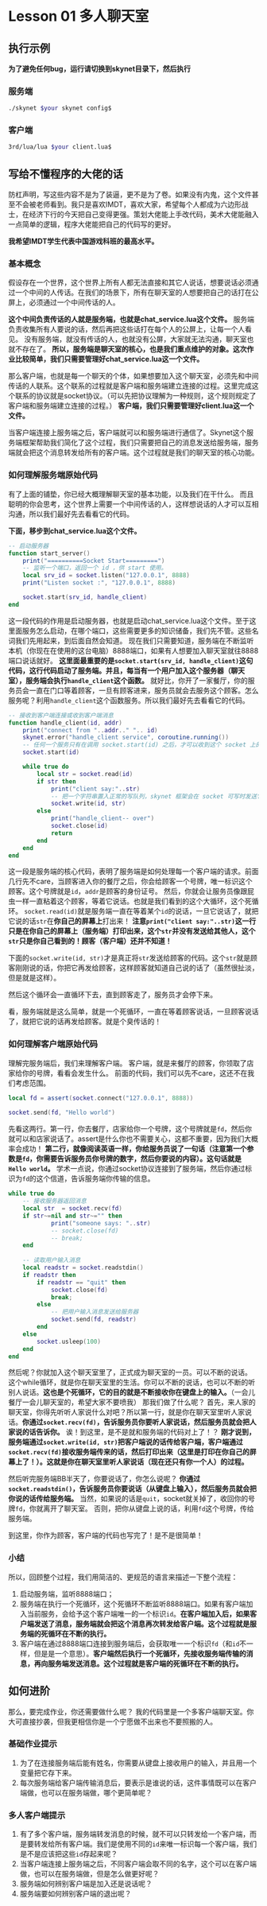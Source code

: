 # Lesson 01 多人聊天室

## 执行示例
**为了避免任何bug，运行请切换到skynet目录下，然后执行**

### 服务端
``` bash
./skynet $your skynet config$
```

### 客户端
``` bash
3rd/lua/lua $your client.lua$
```

## 写给不懂程序的大佬的话

防杠声明，写这些内容不是为了装逼，更不是为了卷。如果没有内鬼，这个文件甚至不会被老师看到。我只是喜欢IMDT，喜欢大家，希望每个人都成为六边形战士，在经济下行的今天把自己变得更强。策划大佬能上手改代码，美术大佬能融入一点简单的逻辑，程序大佬能把自己的代码写的更好。

**我希望IMDT学生代表中国游戏科班的最高水平。**

### 基本概念
假设存在一个世界，这个世界上所有人都无法直接和其它人说话，想要说话必须通过一个中间的人传话。在我们的场景下，所有在聊天室的人想要把自己的话打在公屏上，必须通过一个中间传话的人。

**这个中间负责传话的人就是服务端，也就是chat_service.lua这个文件。**
服务端负责收集所有人要说的话，然后再把这些话打在每个人的公屏上，让每一个人看见。
没有服务端，就没有传话的人，也就没有公屏，大家就无法沟通，聊天室也就不存在了。
**所以，服务端是聊天室的核心，也是我们重点维护的对象。这次作业比较简单，我们只需要管理好chat_service.lua这一个文件。**

那么客户端，也就是每一个聊天的个体，如果想要加入这个聊天室，必须先和中间传话的人联系。这个联系的过程就是客户端和服务端建立连接的过程。这里完成这个联系的协议就是socket协议。（可以先把协议理解为一种规则，这个规则规定了客户端和服务端建立连接的过程。）
**客户端，我们只需要管理好client.lua这一个文件。**

当客户端连接上服务端之后，客户端就可以和服务端进行通信了。Skynet这个服务端框架帮助我们简化了这个过程，我们只需要把自己的消息发送给服务端，服务端就会把这个消息转发给所有的客户端。这个过程就是我们的聊天室的核心功能。

### 如何理解服务端原始代码

有了上面的铺垫，你已经大概理解聊天室的基本功能，以及我们在干什么。
而且聪明的你会思考，这个世界上需要一个中间传话的人，这样想说话的人才可以互相沟通，所以我们最好先去看看它的代码。

**下面，移步到chat_service.lua这个文件。**

``` lua
-- 启动服务器
function start_server()
    print("==========Socket Start=========")
    -- 监听一个端口，返回一个 id ，供 start 使用。
    local srv_id = socket.listen("127.0.0.1", 8888)
    print("Listen socket :", "127.0.0.1", 8888)

    socket.start(srv_id, handle_client)
end
```

这一段代码的作用是启动服务器，也就是启动chat_service.lua这个文件。至于这里面服务怎么启动，在哪个端口，这些需要更多的知识储备，我们先不管。这些名词我们先用起来，到后面自然会知道。
现在我们只需要知道，服务端在不断监听本机（你现在在使用的这台电脑）8888端口，如果有人想要加入聊天室就往8888端口说话就好。
**这里面最重要的是`socket.start(srv_id, handle_client)`这句代码，这行代码启动了服务端。并且，每当有一个用户加入这个服务器（聊天室），服务端会执行`handle_client`这个函数。**
就好比，你开了一家餐厅，你的服务员会一直在门口等着顾客，一旦有顾客进来，服务员就会去服务这个顾客。怎么服务呢？利用`handle_client`这个函数服务。所以我们最好先去看看它的代码。


``` lua
-- 接收到客户端连接或收到客户端消息
function handle_client(id, addr)
    print("connect from "..addr.." ".. id)
    skynet.error("handle_client service", coroutine.running())
    -- 任何一个服务只有在调用 socket.start(id) 之后，才可以收到这个 socket 上的数据。
    socket.start(id)

    while true do
        local str = socket.read(id)
        if str then
            print("client say:"..str)
            -- 把一个字符串置入正常的写队列，skynet 框架会在 socket 可写时发送它。
            socket.write(id, str)
        else
            print("handle_client-- over")
            socket.close(id)
            return
        end
    end
end
```
这一段是服务端的核心代码，表明了服务端是如何处理每一个客户端的请求。前面几行先不care，当顾客进入你的餐厅之后，你会给顾客一个号牌，唯一标识这个顾客。这个号牌就是`id`，`addr`是顾客的身份证号。
然后，你就会让服务员像跟屁虫一样一直粘着这个顾客，等着它说话。也就是我们看到的这个大循环，这个死循环。
`socket.read(id)`就是服务端一直在等着某个`id`的说话，一旦它说话了，就把它说的话`str`在**你自己的屏幕上**打出来！
**注意`print("client say:"..str)`这一行只是在你自己的屏幕上（服务端）打印出来，这个`str`并没有发送给其他人，这个`str`只是你自己看到的！顾客（客户端）还并不知道！**

下面的`socket.write(id, str)`才是真正将`str`发送给顾客的代码。这个`str`就是顾客刚刚说的话，你把它再发给顾客，这样顾客就知道自己说的话了（虽然很扯淡，但是就是这样）。

然后这个循环会一直循环下去，直到顾客走了，服务员才会停下来。

看，服务端就是这么简单，就是一个死循环，一直在等着顾客说话，一旦顾客说话了，就把它说的话再发给顾客。就是个臭传话的！

### 如何理解客户端原始代码
理解完服务端后，我们来理解客户端。
客户端，就是来餐厅的顾客，你领取了店家给你的号牌，看看会发生什么。
前面的代码，我们可以先不care，这还不在我们考虑范围。

```lua
local fd = assert(socket.connect("127.0.0.1", 8888))
 
socket.send(fd, "Hello world")
```
先看这两行。第一行，你去餐厅，店家给你一个号牌，这个号牌就是`fd`，然后你就可以和店家说话了。assert是什么你也不需要关心，这都不重要，因为我们大概率会成功！
**第二行，就像阅读英语一样，你给服务员说了一句话（注意第一个参数是`fd`，你需要告诉服务员你号牌的数字，然后你要说的内容）。这句话就是`Hello world`。**
学术一点说，你通过socket协议连接到了服务端，然后你通过标识为`fd`的这个信道，告诉服务端你传输的信息。

```lua
while true do
    -- 接收服务器返回消息
    local str  = socket.recv(fd)
    if str~=nil and str~="" then
            print("someone says: "..str)
            -- socket.close(fd)
            -- break;
    end
 
    -- 读取用户输入消息
    local readstr = socket.readstdin()
    if readstr then
        if readstr == "quit" then
            socket.close(fd)
            break;
        else
            -- 把用户输入消息发送给服务器
            socket.send(fd, readstr)
        end
    else
        socket.usleep(100)
    end
end
```
然后呢？你就加入这个聊天室里了，正式成为聊天室的一员。可以不断的说话。
这个while循环，就是你在聊天室里的生活。你可以不断的说话，也可以不断的听别人说话。**这也是个死循环，它的目的就是不断接收你在键盘上的输入。**（一会儿餐厅一会儿聊天室的，希望大家不要喷我）
那我们做了什么呢？
首先，来人家的聊天室，你得先听听人家说什么对吧？所以第一行，就是你在聊天室里听人家说话。**你通过`socket.recv(fd)`，告诉服务员你要听人家说话，然后服务员就会把人家说的话告诉你。**
诶！到这里，是不是就和服务端的代码对上了！？
**刚才说到，服务端通过`socket.write(id, str)`把客户端说的话传给客户端，客户端通过`socket.recv(fd)`接收服务端传来的话，然后打印出来（这里是打印在你自己的屏幕上了！）。这就是你在聊天室里听人家说话（现在还只有你一个人）的过程。**

然后听完服务端BB半天了，你要说话了，你怎么说呢？
**你通过`socket.readstdin()`，告诉服务员你要说话（从键盘上输入），然后服务员就会把你说的话传给服务端。**
当然，如果说的话是`quit`，socket就关掉了，收回你的号牌`fd`，你就离开了聊天室。
否则，把你从键盘上说的话，利用`fd`这个号牌，传给服务端。

到这里，你作为顾客，客户端的代码也写完了！是不是很简单！

### 小结
所以，回顾整个过程，我们用简洁的、更规范的语言来描述一下整个流程：

1. 启动服务端，监听8888端口；
2. 服务端在执行一个死循环，这个死循环不断监听8888端口。如果有客户端加入当前服务，会给予这个客户端唯一的一个标识`id`。**在客户端加入后，如果客户端发送了消息，服务端就会把这个消息再次转发给客户端。这个过程就是服务端的死循环在不断的执行。**
3. 客户端在通过8888端口连接到服务端后，会获取唯一一个标识`fd`（和`id`不一样，但是是一个意思）。**客户端然后执行一个死循环，先接收服务端传输的消息，再向服务端发送消息。这个过程就是客户端的死循环在不断的执行。**

## 如何进阶
那么，要完成作业，你还需要做什么呢？
我的代码里是一个多客户端聊天室。你大可直接抄袭，但我更相信你是一个宁愿做不出来也不要照搬的人。

### 基础作业提示
1. 为了在连接服务端后能有姓名，你需要从键盘上接收用户的输入，并且用一个变量把它存下来。
2. 每次服务端给客户端传输消息后，要表示是谁说的话，这件事情既可以在客户端做，也可以在服务端做，哪个更简单呢？

### 多人客户端提示
1. 有了多个客户端，服务端转发消息的时候，就不可以只转发给一个客户端，而是要转发给所有客户端。我们是使用不同的`id`来唯一标识每一个客户端，我们是不是应该把这些`id`存起来呢？
2. 当客户端连接上服务端之后，不同客户端会取不同的名字，这个可以在客户端做，也可以在服务端做，但是怎么做更好呢？
3. 服务端如何辨别客户端是加入还是说话呢？
4. 服务端要如何辨别客户端的退出呢？
